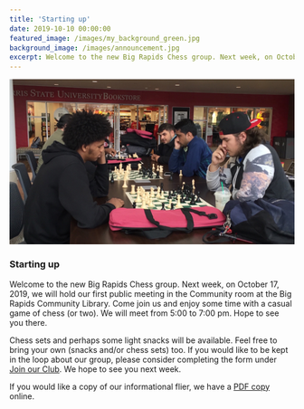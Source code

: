 ```yaml
---
title: 'Starting up'
date: 2019-10-10 00:00:00
featured_image: /images/my_background_green.jpg
background_image: /images/announcement.jpg
excerpt: Welcome to the new Big Rapids Chess group. Next week, on October 17, 2019, we will hold our first public meeting in the Community room at the Big Rapids Community Library. Come join us and enjoy some time with a casual game of chess (or two). We will meet from 5:00 to 7:00 pm. Hope to see you there.
---
```


![](/images/announcement.jpg)

### Starting up

Welcome to the new Big Rapids Chess group. Next week, on October 17, 2019, we will hold our first public meeting in the Community room at the Big Rapids Community Library. Come join us and enjoy some time with a casual game of chess (or two). We will meet from 5:00 to 7:00 pm. Hope to see you there.

Chess sets and perhaps some light snacks will be available. Feel free to bring your own (snacks and/or chess sets) too. If you would like to be kept in the loop about our group, please consider completing the form under [Join our Club](https://bigrapidschess.com/join.html). We hope to see you next week.

If you would like a copy of our informational flier, we have a [PDF copy](https://bigrapidschess.com/BRChess.pdf) online.
